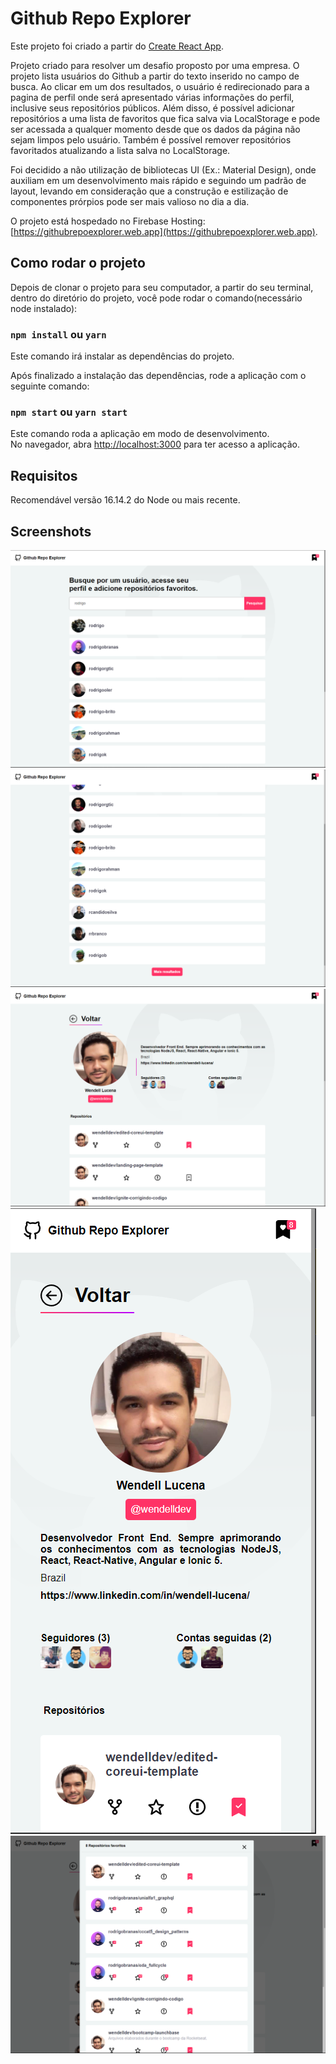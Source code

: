 # Github Repo Explorer

Este projeto foi criado a partir do [Create React App](https://github.com/facebook/create-react-app).

Projeto criado para resolver um desafio proposto por uma empresa. O projeto lista usuários do Github a partir do texto inserido no campo de busca. Ao clicar em um dos resultados, o usuário é redirecionado para a pagina de perfil onde será apresentado várias informações do perfil, inclusive seus repositórios públicos. Além disso, é possível adicionar repositórios a uma lista de favoritos que fica salva via LocalStorage e pode ser acessada a qualquer momento desde que os dados da página não sejam limpos pelo usuário. Também é possível remover repositórios favoritados atualizando a lista salva no LocalStorage.

Foi decidido a não utilização de bibliotecas UI (Ex.: Material Design), onde auxiliam em um desenvolvimento mais rápido e seguindo um padrão de layout, levando em consideração que a construção e estilização de componentes prórpios pode ser mais valioso no dia a dia.

O projeto está hospedado no Firebase Hosting: [https://githubrepoexplorer.web.app](https://githubrepoexplorer.web.app).

## Como rodar o projeto

Depois de clonar o projeto para seu computador, a partir do seu terminal, dentro do diretório do projeto, você pode rodar o comando(necessário node instalado):

### `npm install` ou `yarn`

Este comando irá instalar as dependências do projeto.

Após finalizado a instalação das dependências, rode a aplicação com o seguinte comando:

### `npm start` ou `yarn start`

Este comando roda a aplicação em modo de desenvolvimento.\
No navegador, abra [http://localhost:3000](http://localhost:3000) para ter acesso a aplicação.

## Requisitos

Recomendável versão 16.14.2 do Node ou mais recente.

## Screenshots

![Dashboard-1](/images/dashboard-1.png)
![Dashboard-2](/images/dashboard-2.png)
![profile-1](/images/profile-1.png)
![profile-2](/images/profile-2.png)
![favoritos](/images/favs.png)
